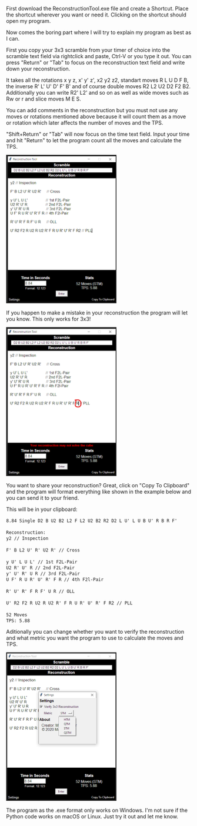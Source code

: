 First download the ReconstructionTool.exe file and create a Shortcut.
Place the shortcut wherever you want or need it.
Clicking on the shortcut should open my program.


Now comes the boring part where I will try
to explain my program as best as I can.

First you copy your 3x3 scramble from your timer of choice into the 
scramble text field via rightclick and paste, Ctrl-V or you type it out.
You can press "Return" or "Tab" to focus on the reconstruction text field and 
write down your reconstruction.

It takes all the rotations x y z, x' y' z', x2 y2 z2, 
standart moves R L U D F B, the inverse R' L' U' D' F' B'
and of course double moves R2 L2 U2 D2 F2 B2.
Additionally you can write R2' L2' and so on as well as wide moves such as
Rw or r and slice moves M E S.

You can add comments in the reconstruction but you must not use any moves or
rotations mentioned above because it will count them as a move or rotation
which later affects the number of moves and the TPS.

"Shift+Return" or "Tab" will now focus on the time text field. Input your time
and hit "Return" to let the program count all the moves and calculate the TPS.

<img src="Images/correctReconstruction.png" alt="drawing" width="300"/>

If you happen to make a mistake in your reconstruction the program will
let you know. This only works for 3x3!

<img src="Images/incorrectReconstruction.png" alt="drawing" width="300"/>

You want to share your reconstruction? Great, click on "Copy To Clipboard" and
the program will format everything like shown in the example below and you
can send it to your friend.

This will be in your clipboard:

	8.84 Single D2 B U2 B2 L2 F L2 U2 B2 R2 D2 L U' L U B U' R B R F'

	Reconstruction:
	y2 // Inspection

	F' B L2 U' R' U2 R' // Cross

	y U' L U L' // 1st F2L-Pair
	U2 R' U' R // 2nd F2L-Pair
	y' U' R' U R // 3rd F2L-Pair
	U F' R U R' U' R' F R // 4th F2l-Pair

	R' U' R' F R F' U R // OLL

	U' R2 F2 R U2 R U2 R' F R U R' U' R' F R2 // PLL

	52 Moves
	TPS: 5.88

Aditionally you can change whether you want to verify the reconstruction
and what metric you want the program to use to calculate the moves and TPS.

<img src="Images/settings.png" alt="drawing" width="300"/>

The program as the .exe format only works on Windows. I'm not sure if the
Python code works on macOS or Linux. Just try it out and let me know.
